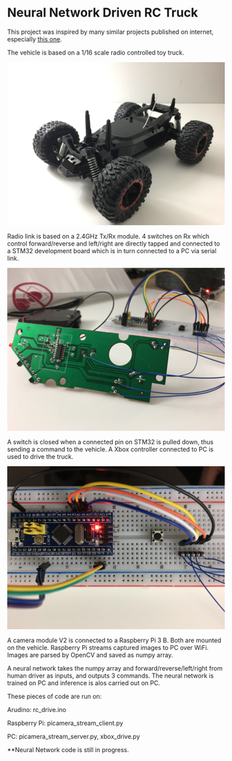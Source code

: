 # Neural Network Driven RC Truck

This project was inspired by many similar projects published on internet, especially <a href = 'https://github.com/hamuchiwa/AutoRCCar'>this one</a>.

The vehicle is based on a 1/16 scale radio controlled toy truck. 

<p align="center">
  <img src="https://github.com/yff-001/nn-truck/blob/master/IMG_2239.JPG" width="1000" title="1/16 RC Truck">
</p>

Radio link is based on a 2.4GHz Tx/Rx module. 4 switches on Rx which control forward/reverse and left/right are directly tapped and connected to a STM32 development board which is in turn connected to a PC via serial link. 

<p align="center">
  <img src="https://github.com/yff-001/nn-truck/blob/master/IMG_2181.JPG" width="1000" title="RC Truck Tx">
</p>

A switch is closed when a connected pin on STM32 is pulled down, thus sending a command to the vehicle. A Xbox controller connected to PC is used to drive the truck.

<p align="center">
  <img src="https://github.com/yff-001/nn-truck/blob/master/IMG_2213.jpg" width="1000" title="STM32 Connected to PC via FTDI">
</p>

A camera module V2 is connected to a Raspberry Pi 3 B. Both are mounted on the vehicle. Raspberry Pi streams captured images to PC over WiFi. Images are parsed by OpenCV and saved as numpy array.

A neural network takes the numpy array and forward/reverse/left/right from human driver as inputs, and outputs 3 commands. The neural network is trained on PC and inference is alos carried out on PC.

These pieces of code are run on:

Arudino: rc_drive.ino

Raspberry Pi: picamera_stream_client.py

PC: picamera_stream_server.py, xbox_drive.py

**Neural Network code is still in progress.
